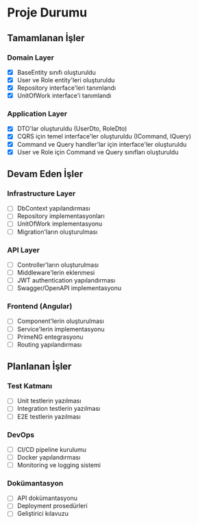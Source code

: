 # Proje Durumu

## Tamamlanan İşler

### Domain Layer
- [x] BaseEntity sınıfı oluşturuldu
- [x] User ve Role entity'leri oluşturuldu
- [x] Repository interface'leri tanımlandı
- [x] UnitOfWork interface'i tanımlandı

### Application Layer
- [x] DTO'lar oluşturuldu (UserDto, RoleDto)
- [x] CQRS için temel interface'ler oluşturuldu (ICommand, IQuery)
- [x] Command ve Query handler'lar için interface'ler oluşturuldu
- [x] User ve Role için Command ve Query sınıfları oluşturuldu

## Devam Eden İşler

### Infrastructure Layer
- [ ] DbContext yapılandırması
- [ ] Repository implementasyonları
- [ ] UnitOfWork implementasyonu
- [ ] Migration'ların oluşturulması

### API Layer
- [ ] Controller'ların oluşturulması
- [ ] Middleware'lerin eklenmesi
- [ ] JWT authentication yapılandırması
- [ ] Swagger/OpenAPI implementasyonu

### Frontend (Angular)
- [ ] Component'lerin oluşturulması
- [ ] Service'lerin implementasyonu
- [ ] PrimeNG entegrasyonu
- [ ] Routing yapılandırması

## Planlanan İşler

### Test Katmanı
- [ ] Unit testlerin yazılması
- [ ] Integration testlerin yazılması
- [ ] E2E testlerin yazılması

### DevOps
- [ ] CI/CD pipeline kurulumu
- [ ] Docker yapılandırması
- [ ] Monitoring ve logging sistemi

### Dokümantasyon
- [ ] API dokümantasyonu
- [ ] Deployment prosedürleri
- [ ] Geliştirici kılavuzu 